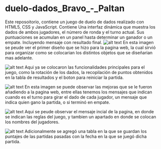 # duelo-dados_Bravo_-_Paltan
Este reposoitorio, contiene un juego de duelo de dados realizado con HTML5, CSS y JavaScript. Contiene Una interfaz dinámica que muestra los dados de ambos jugadores, el número de ronda y el turno actual. Sus puntuaciones se acumulan en un panel hasta determinar un ganador o un empate. Incluyendo mensaje con resultado final.
![alt text](<primer diseño del juego.jpg>)
En esta imagen se peude ver el primer diseño que se hizo para la pagina web, la cual sirvió para organizar como se colocarian los distintos objetos que se diseñarian mas adelante.

![alt text](<primer diseño funcional.jpg>)
Aqui ya se colocaron las funcionalidades principales para el juego, como la rotación de los dados, la recopilación de puntos obtenidos en la tabla de resultados y el boton para reiniciar la partida.

![alt text](<diseño mejorado.jpg>)
En esta imagen se puede observar las mejoras que se le fueron añadiendo a la pagina web, entre ellas tenemos los mensajes que indican cuando es el turno para girar el dado de cada jugador, un mensaje que indica quien gano la partida, o si terminó en empate. 

![alt text](<mensaje inicial de la pagina .png>)
Aqui se peude observar el mensaje incial de la pagina, en donde se indican las reglas del juego, y tambien un apartado en donde se colocan los nombres del jugadores.

![alt text](<historial de partidas.png>)
Adicionalmente se agregó una tabla en la que se guardan los puntajes de las partidas pasadas con la fecha en la que se juegó dicha partida.
